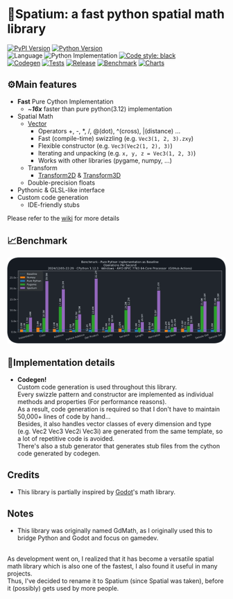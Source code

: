 # 🚀Spatium: a fast python spatial math library

[![PyPI Version](https://img.shields.io/pypi/v/spatium?label=PyPI)](https://pypi.org/project/spatium)
[![Python Version](https://img.shields.io/pypi/pyversions/spatium?label=Python)](https://pypi.org/project/spatium)
<br>
![Language](https://img.shields.io/badge/Language-Cython-FEDF5B)
![Python Implementation](https://img.shields.io/pypi/implementation/spatium?label=Implementation)
[![Code style: black](https://img.shields.io/badge/code%20style-black-000000.svg)](https://github.com/psf/black)
<br>
[![Codegen](https://github.com/shBLOCK/spatium/actions/workflows/codegen.yml/badge.svg)](https://github.com/shBLOCK/spatium/actions/workflows/codegen.yml)
[![Tests](https://github.com/shBLOCK/spatium/actions/workflows/tests.yml/badge.svg)](https://github.com/shBLOCK/spatium/actions/workflows/tests.yml)
[![Release](https://github.com/shBLOCK/spatium/actions/workflows/release.yml/badge.svg)](https://github.com/shBLOCK/spatium/actions/workflows/release.yml)
[![Benchmark](https://github.com/shBLOCK/spatium/actions/workflows/benchmark.yml/badge.svg)](https://github.com/shBLOCK/spatium/actions/workflows/benchmark.yml)
[![Charts](https://github.com/shBLOCK/spatium/actions/workflows/charts.yml/badge.svg)](https://github.com/shBLOCK/spatium/actions/workflows/charts.yml)

## ⚙️Main features
- **Fast** Pure Cython Implementation
  - ~***16x*** faster than pure python(3.12) implementation
- Spatial Math
  - [Vector](https://github.com/shBLOCK/spatium/wiki#vectors)
    - Operators +, -, *, /, @(dot), ^(cross), |(distance) ...
    - Fast (compile-time) swizzling (e.g. `Vec3(1, 2, 3).zxy`)
    - Flexible constructor (e.g. `Vec3(Vec2(1, 2), 3)`)
    - Iterating and unpacking (e.g. `x, y, z = Vec3(1, 2, 3)`)
    - Works with other libraries (pygame, numpy, ...)
  - Transform
    - [Transform2D](https://github.com/shBLOCK/spatium/wiki#transform2d) & [Transform3D](https://github.com/shBLOCK/spatium/wiki#transform3d)
  - Double-precision floats
- Pythonic & GLSL-like interface
- Custom code generation
  - IDE-friendly stubs

Please refer to the [wiki](https://github.com/shBLOCK/spatium/wiki) for more details

## 📈Benchmark
[![Benchmark Results](https://github.com/shBLOCK/spatium/raw/master/benchmark/charts/latest.svg)](https://github.com/shBLOCK/spatium/tree/master/benchmark/charts)

## 🔧Implementation details
- **Codegen!**  
  Custom code generation is used throughout this library.<br>
  Every swizzle pattern and constructor are implemented as individual methods and properties (For performance reasons).<br>
  As a result, code generation is required so that I don't have to maintain 50,000+ lines of code by hand...<br>
  Besides, it also handles vector classes of every dimension and type (e.g. Vec2 Vec3 Vec2i Vec3i) are generated from the same template, so a lot of repetitive code is avoided.<br>
  There's also a stub generator that generates stub files from the cython code generated by codegen.

## Credits
- This library is partially inspired by [Godot](https://godotengine.org/)'s math library.

## Notes
- This library was originally named GdMath, as I originally used this to bridge Python and Godot and focus on gamedev.
<br>
As development went on,
I realized that it has become a versatile spatial math library which is also one of the fastest,
I also found it useful in many projects.
<br>
Thus, I've decided to rename it to Spatium (since Spatial was taken), before it (possibly) gets used by more people.

